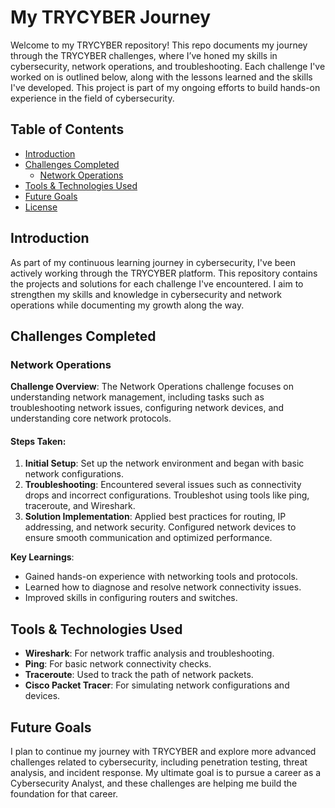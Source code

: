 # My TRYCYBER Journey

Welcome to my TRYCYBER repository! This repo documents my journey through the TRYCYBER challenges, where I’ve honed my skills in cybersecurity, network operations, and troubleshooting. Each challenge I've worked on is outlined below, along with the lessons learned and the skills I've developed. This project is part of my ongoing efforts to build hands-on experience in the field of cybersecurity.

## Table of Contents

- [Introduction](#introduction)
- [Challenges Completed](#challenges-completed)
  - [Network Operations](#network-operations)
- [Tools & Technologies Used](#tools--technologies-used)
- [Future Goals](#future-goals)
- [License](#license)

## Introduction

As part of my continuous learning journey in cybersecurity, I've been actively working through the TRYCYBER platform. This repository contains the projects and solutions for each challenge I've encountered. I aim to strengthen my skills and knowledge in cybersecurity and network operations while documenting my growth along the way. 

## Challenges Completed

### Network Operations

**Challenge Overview**: The Network Operations challenge focuses on understanding network management, including tasks such as troubleshooting network issues, configuring network devices, and understanding core network protocols.

#### Steps Taken:
1. **Initial Setup**: Set up the network environment and began with basic network configurations.
2. **Troubleshooting**: Encountered several issues such as connectivity drops and incorrect configurations. Troubleshot using tools like ping, traceroute, and Wireshark.
3. **Solution Implementation**: Applied best practices for routing, IP addressing, and network security. Configured network devices to ensure smooth communication and optimized performance.

**Key Learnings**:
- Gained hands-on experience with networking tools and protocols.
- Learned how to diagnose and resolve network connectivity issues.
- Improved skills in configuring routers and switches.

## Tools & Technologies Used

- **Wireshark**: For network traffic analysis and troubleshooting.
- **Ping**: For basic network connectivity checks.
- **Traceroute**: Used to track the path of network packets.
- **Cisco Packet Tracer**: For simulating network configurations and devices.

## Future Goals

I plan to continue my journey with TRYCYBER and explore more advanced challenges related to cybersecurity, including penetration testing, threat analysis, and incident response. My ultimate goal is to pursue a career as a Cybersecurity Analyst, and these challenges are helping me build the foundation for that career.
